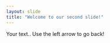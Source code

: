```yaml
---
layout: slide
title: "Welcome to our second slide!"
---
```

Your text..
Use the left arrow to go back!
